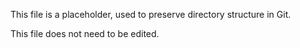 This file is a placeholder, used to preserve directory structure in Git.

This file does not need to be edited.
